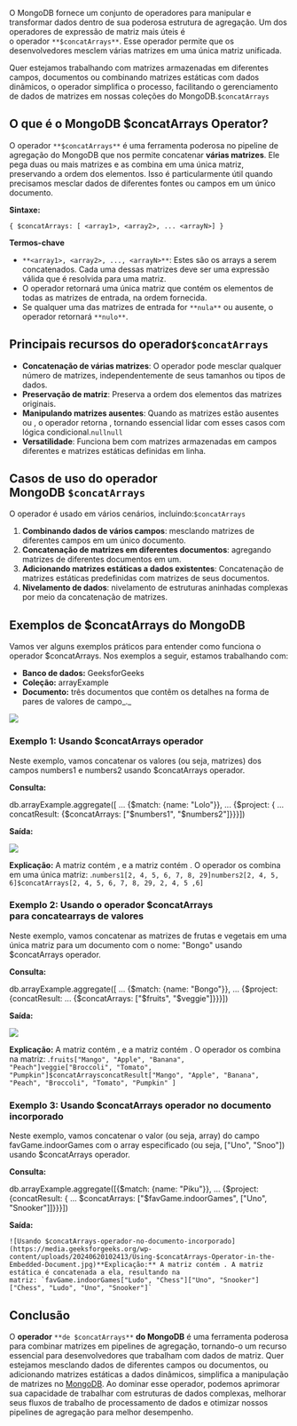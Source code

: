 O MongoDB fornece um conjunto de operadores para manipular e transformar dados dentro de sua poderosa estrutura de agregação. Um dos operadores de expressão de matriz mais úteis é o operador `**$concatArrays**`. Esse operador permite que os desenvolvedores mesclem várias matrizes em uma única matriz unificada.

Quer estejamos trabalhando com matrizes armazenadas em diferentes campos, documentos ou combinando matrizes estáticas com dados dinâmicos, o operador simplifica o processo, facilitando o gerenciamento de dados de matrizes em nossas coleções do MongoDB.`$concatArrays`

## O que é o MongoDB $concatArrays Operator?

O operador `**$concatArrays**` é uma ferramenta poderosa no pipeline de agregação do MongoDB que nos permite concatenar **várias matrizes**. Ele pega duas ou mais matrizes e as combina em uma única matriz, preservando a ordem dos elementos. Isso é particularmente útil quando precisamos mesclar dados de diferentes fontes ou campos em um único documento.

**Sintaxe:**

```
{ $concatArrays: [ <array1>, <array2>, ... <arrayN>] }
```

**Termos-chave**

- `**<array1>, <array2>, ..., <arrayN>**`: Estes são os arrays a serem concatenados. Cada uma dessas matrizes deve ser uma expressão válida que é resolvida para uma matriz.
- O operador retornará uma única matriz que contém os elementos de todas as matrizes de entrada, na ordem fornecida.
- Se qualquer uma das matrizes de entrada for `**nula**` ou ausente, o operador retornará `**nulo**`.

## Principais recursos do operador`$concatArrays`

- **Concatenação de várias matrizes**: O operador pode mesclar qualquer número de matrizes, independentemente de seus tamanhos ou tipos de dados.
- **Preservação de matriz**: Preserva a ordem dos elementos das matrizes originais.
- **Manipulando matrizes ausentes**: Quando as matrizes estão ausentes ou , o operador retorna , tornando essencial lidar com esses casos com lógica condicional.`nullnull`
- **Versatilidade**: Funciona bem com matrizes armazenadas em campos diferentes e matrizes estáticas definidas em linha.

## Casos de uso do operador MongoDB `$concatArrays`

O operador é usado em vários cenários, incluindo:`$concatArrays`

1. **Combinando dados de vários campos**: mesclando matrizes de diferentes campos em um único documento.
2. **Concatenação de matrizes em diferentes documentos**: agregando matrizes de diferentes documentos em um.
3. **Adicionando matrizes estáticas a dados existentes**: Concatenação de matrizes estáticas predefinidas com matrizes de seus documentos.
4. **Nivelamento de dados**: nivelamento de estruturas aninhadas complexas por meio da concatenação de matrizes.

## **Exemplos de $concatArrays do MongoDB**

Vamos ver alguns exemplos práticos para entender como funciona o operador $concatArrays. Nos exemplos a seguir, estamos trabalhando com:

- **Banco de dados:** GeeksforGeeks
- **Coleção:** arrayExample
- **Documento:** três documentos que contêm os detalhes na forma de pares de valores de campo_._

![](https://media.geeksforgeeks.org/wp-content/uploads/20200728110739/concatArraydatabase-422x660.jpg)

### **Exemplo 1: Usando $concatArrays operador**

Neste exemplo, vamos concatenar os valores (ou seja, matrizes) dos campos numbers1 e numbers2 usando $concatArrays operador.

**Consulta:**

db.arrayExample.aggregate([
... {$match: {name: "Lolo"}},
... {$project: {
... concatResult: {$concatArrays: ["$numbers1", "$numbers2"]}}}])

**Saída:**

![](https://media.geeksforgeeks.org/wp-content/uploads/20200728112401/concatnumbexample11-660x231.jpg)

**Explicação:** A matriz contém , e a matriz contém . O operador os combina em uma única matriz: .`numbers1[2, 4, 5, 6, 7, 8, 29]numbers2[2, 4, 5, 6]$concatArrays[2, 4, 5, 6, 7, 8, 29, 2, 4, 5 ,6]`

### Exemplo 2: **Usando o operador $concatArrays para** concatearrays de valores

Neste exemplo, vamos concatenar as matrizes de frutas e vegetais em uma única matriz para um documento com o nome: "Bongo" usando $concatArrays operador.

**Consulta:**

db.arrayExample.aggregate([
... {$match: {name: "Bongo"}},
... {$project: {concatResult:
... {$concatArrays: ["$fruits", "$veggie"]}}}])

**Saída:**

![](https://media.geeksforgeeks.org/wp-content/uploads/20200728112423/concatnumbexample12-660x227.jpg)

**Explicação:** A matriz contém , e a matriz contém . O operador os combina na matriz: .`fruits["Mango", "Apple", "Banana", "Peach"]veggie["Broccoli", "Tomato", "Pumpkin"]$concatArraysconcatResult["Mango", "Apple", "Banana", "Peach", "Broccoli", "Tomato", "Pumpkin" ]`

### **Exemplo 3: Usando $concatArrays operador no documento incorporado**

Neste exemplo, vamos concatenar o valor (ou seja, array) do campo favGame.indoorGames com o array especificado (ou seja, ["Uno", "Snoo"]) usando $concatArrays operador.

**Consulta:**

db.arrayExample.aggregate([{$match: {name: "Piku"}},
... {$project: {concatResult: {
... $concatArrays: ["$favGame.indoorGames", ["Uno", "Snooker"]]}}}])

**Saída:**

```
![Usando $concatArrays-operador-no-documento-incorporado](https://media.geeksforgeeks.org/wp-content/uploads/20240620102413/Using-$concatArrays-Operator-in-the-Embedded-Document.jpg)**Explicação:** A matriz contém . A matriz estática é concatenada a ela, resultando na matriz: `favGame.indoorGames["Ludo", "Chess"]["Uno", "Snooker"]["Chess", "Ludo", "Uno", "Snooker"]`
```

## **Conclusão**

O **operador** `**de $concatArrays**` **do MongoDB** é uma ferramenta poderosa para combinar matrizes em pipelines de agregação, tornando-o um recurso essencial para desenvolvedores que trabalham com dados de matriz. Quer estejamos mesclando dados de diferentes campos ou documentos, ou adicionando matrizes estáticas a dados dinâmicos, simplifica a manipulação de matrizes no [MongoDB](https://www.geeksforgeeks.org/mongodb-an-introduction/). Ao dominar esse operador, podemos aprimorar sua capacidade de trabalhar com estruturas de dados complexas, melhorar seus fluxos de trabalho de processamento de dados e otimizar nossos pipelines de agregação para melhor desempenho.
